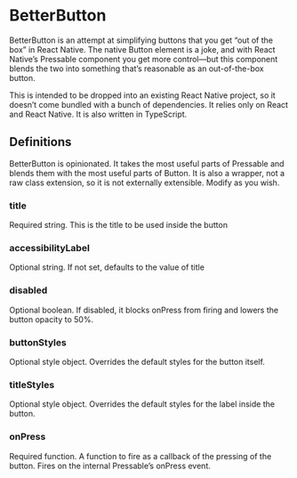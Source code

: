 # BetterButton
BetterButton is an attempt at simplifying buttons that you get “out of the box” in React Native. The native Button element is a joke, and with React Native’s Pressable component you get more control—but this component blends the two into something that’s reasonable as an out-of-the-box button.

This is intended to be dropped into an existing React Native project, so it doesn’t come bundled with a bunch of dependencies. It relies only on React and React Native. It is also written in TypeScript.

## Definitions
BetterButton is opinionated. It takes the most useful parts of Pressable and blends them with the most useful parts of Button. It is also a wrapper, not a raw class extension, so it is not externally extensible. Modify as you wish.

### title
Required string. This is the title to be used inside the button

### accessibilityLabel
Optional string. If not set, defaults to the value of title

### disabled
Optional boolean. If disabled, it blocks onPress from firing and lowers the button opacity to 50%.

### buttonStyles
Optional style object. Overrides the default styles for the button itself.

### titleStyles
Optional style object. Overrides the default styles for the label inside the button.

### onPress
Required function. A function to fire as a callback of the pressing of the button. Fires on the internal Pressable’s onPress event.

